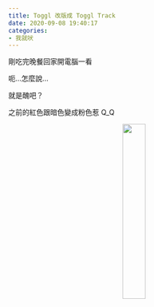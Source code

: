 ```yaml
---
title: Toggl 改版成 Toggl Track
date: 2020-09-08 19:40:17
categories: 
- 我就吠
---
```


剛吃完晚餐回家開電腦一看

呃...怎麼說...

就是醜吧？

之前的紅色跟暗色變成粉色惹 Q_Q

<div align=center> 
  <img src="/images/toggl_track.png" width="30%" />
</div>